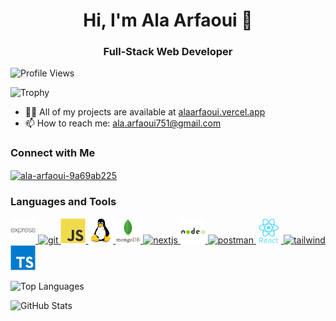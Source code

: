 <h1 align="center">Hi, I'm Ala Arfaoui 👋</h1>
<h3 align="center"><b>Full-Stack Web Developer</b></h3>

![Profile Views](https://komarev.com/ghpvc/?username=ala075&label=Profile%20views&color=ff0000&style=flat)

![Trophy](https://github-profile-trophy.vercel.app/?username=ala075)

- 👨‍💻 All of my projects are available at [alaarfaoui.vercel.app](alaarfaoui.vercel.app)
- 📫 How to reach me: ala.arfaoui751@gmail.com

### Connect with Me

<p align="left">
<a href="https://linkedin.com/in/ala-arfaoui-9a69ab225" target="blank"><img align="center" src="https://raw.githubusercontent.com/rahuldkjain/github-profile-readme-generator/master/src/images/icons/Social/linked-in-alt.svg" alt="ala-arfaoui-9a69ab225" height="30" width="40" /></a>
</p>

### Languages and Tools

<p align="left"> <a href="https://expressjs.com" target="_blank" rel="noreferrer"> <img src="https://raw.githubusercontent.com/devicons/devicon/master/icons/express/express-original-wordmark.svg" alt="express" width="40" height="40"/> </a> <a href="https://git-scm.com/" target="_blank" rel="noreferrer"> <img src="https://www.vectorlogo.zone/logos/git-scm/git-scm-icon.svg" alt="git" width="40" height="40"/> </a> <a href="https://developer.mozilla.org/en-US/docs/Web/JavaScript" target="_blank" rel="noreferrer"> <img src="https://raw.githubusercontent.com/devicons/devicon/master/icons/javascript/javascript-original.svg" alt="javascript" width="40" height="40"/> </a> <a href="https://www.linux.org/" target="_blank" rel="noreferrer"> <img src="https://raw.githubusercontent.com/devicons/devicon/master/icons/linux/linux-original.svg" alt="linux" width="40" height="40"/> </a> <a href="https://www.mongodb.com/" target="_blank" rel="noreferrer"> <img src="https://raw.githubusercontent.com/devicons/devicon/master/icons/mongodb/mongodb-original-wordmark.svg" alt="mongodb" width="40" height="40"/> </a> <a href="https://nextjs.org/" target="_blank" rel="noreferrer"> <img src="https://cdn.worldvectorlogo.com/logos/nextjs-2.svg" alt="nextjs" width="40" height="40"/> </a> <a href="https://nodejs.org" target="_blank" rel="noreferrer"> <img src="https://raw.githubusercontent.com/devicons/devicon/master/icons/nodejs/nodejs-original-wordmark.svg" alt="nodejs" width="40" height="40"/> </a> <a href="https://postman.com" target="_blank" rel="noreferrer"> <img src="https://www.vectorlogo.zone/logos/getpostman/getpostman-icon.svg" alt="postman" width="40" height="40"/> </a> <a href="https://reactjs.org/" target="_blank" rel="noreferrer"> <img src="https://raw.githubusercontent.com/devicons/devicon/master/icons/react/react-original-wordmark.svg" alt="react" width="40" height="40"/> </a> <a href="https://tailwindcss.com/" target="_blank" rel="noreferrer"> <img src="https://www.vectorlogo.zone/logos/tailwindcss/tailwindcss-icon.svg" alt="tailwind" width="40" height="40"/> </a> <a href="https://www.typescriptlang.org/" target="_blank" rel="noreferrer"> <img src="https://raw.githubusercontent.com/devicons/devicon/master/icons/typescript/typescript-original.svg" alt="typescript" width="40" height="40"/> </a> </p>

![Top Languages](https://github-readme-stats.vercel.app/api/top-langs?username=ala075&show_icons=true&theme=cobalt&locale=en&layout=compact)

![GitHub Stats](https://github-readme-stats.vercel.app/api?username=ala075&show_icons=true&theme=dracula&title_color=ffffff&text_color=ff8cc0&hide_border=true&cache_seconds=1000&locale=en)
